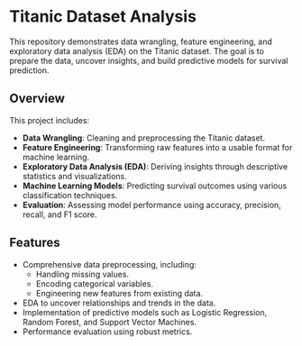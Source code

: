 # Titanic Dataset Analysis

This repository demonstrates data wrangling, feature engineering, and exploratory data analysis (EDA) on the Titanic dataset. The goal is to prepare the data, uncover insights, and build predictive models for survival prediction.

## Overview

This project includes:
- **Data Wrangling**: Cleaning and preprocessing the Titanic dataset.
- **Feature Engineering**: Transforming raw features into a usable format for machine learning.
- **Exploratory Data Analysis (EDA)**: Deriving insights through descriptive statistics and visualizations.
- **Machine Learning Models**: Predicting survival outcomes using various classification techniques.
- **Evaluation**: Assessing model performance using accuracy, precision, recall, and F1 score.

## Features

- Comprehensive data preprocessing, including:
  - Handling missing values.
  - Encoding categorical variables.
  - Engineering new features from existing data.
- EDA to uncover relationships and trends in the data.
- Implementation of predictive models such as Logistic Regression, Random Forest, and Support Vector Machines.
- Performance evaluation using robust metrics.
